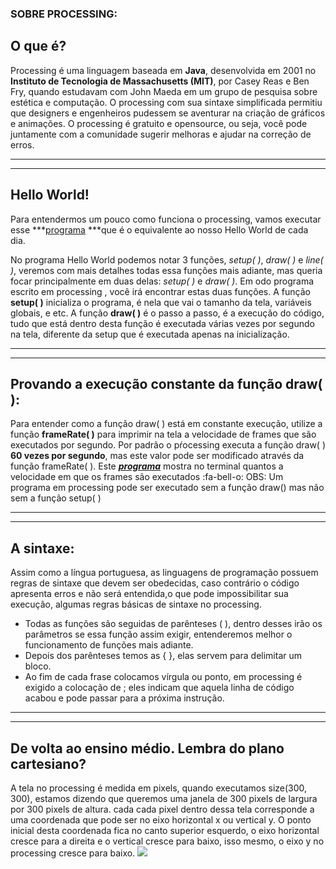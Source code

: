 ### SOBRE PROCESSING:

## O que é? 
Processing é uma linguagem baseada em **Java**, desenvolvida em 2001  no **Instituto de Tecnologia de Massachusetts (MIT)**, por Casey Reas e Ben Fry, quando estudavam com John Maeda em um grupo de pesquisa sobre estética e computação. O processing com sua sintaxe simplificada permitiu que designers e engenheiros pudessem se aventurar na criação de gráficos e animações. O processing é gratuito e opensource, ou seja, você pode juntamente com a comunidade sugerir melhoras e ajudar na correção de erros.

------------


------------


## Hello World!
Para entendermos um pouco como funciona o processing, vamos executar esse ***[programa](https://github.com/Evaldo-comp/Processing/blob/master/Java/intro/helloworld/helloworld.pdehttp:// "programa") ***que é o equivalente ao nosso Hello World de cada dia.

No programa Hello World podemos notar 3 funções, *setup(  )*, *draw(  )* e *line(  )*, veremos com mais detalhes todas essa funções mais adiante, mas queria focar principalmente em duas delas: *setup(  )* e *draw(  )*. Em odo programa escrito em processing , você irá encontrar estas duas funções.
A função **setup(  )** inicializa o programa, é nela que vai o tamanho da tela, variáveis globais, e etc.
A função **draw(  )** é o passo a passo, é a execução do código, tudo que está dentro desta função é executada várias vezes por segundo na tela, diferente da setup que é executada apenas na inicialização.

------------


------------



## Provando a execução constante da função draw(  ):
Para entender como a função draw(  ) está em constante execução, utilize a função **frameRate(  )** para imprimir na tela a velocidade de frames que são executados por segundo. Por padrão o pŕocessing executa a função draw(  ) **60 vezes por segundo**, mas este valor pode ser modificado através da função frameRate(  ). 
Este ***[programa](https://github.com/Evaldo-comp/Processing/blob/master/Java/intro/frameRate/frameRate.pdehttp:// "programa")*** mostra no terminal quantos a velocidade em que os frames são executados
:fa-bell-o: OBS: Um programa em processing pode ser executado sem a função draw() mas não sem a função setup(  )


------------


------------

## A sintaxe:  
Assim como a língua portuguesa, as linguagens de programação possuem regras de sintaxe que devem ser obedecidas, caso contrário o código apresenta erros e não será entendida,o que pode impossibilitar sua execução, algumas regras básicas de sintaxe no processing.
- Todas as funções são seguidas de  parênteses (  ), dentro desses irão os parâmetros se essa função assim exigir, entenderemos melhor o funcionamento de funções mais adiante.
- Depois dos parênteses temos as { }, elas servem para delimitar um bloco.
- Ao fim de cada frase colocamos vírgula ou ponto, em processing é exigido a colocação de ; eles indicam que aquela linha de código acabou e pode passar para a próxima instrução.

------------


------------

## De volta ao ensino médio. Lembra do plano cartesiano?
A tela no processing é medida em pixels, quando executamos size(300, 300), estamos dizendo que queremos uma janela de 300 pixels de largura por 300 pixels de altura. cada cada pixel dentro dessa tela corresponde a uma coordenada que pode ser no eixo horizontal x ou vertical y. O ponto inicial desta coordenada fica no canto superior esquerdo, o eixo horizontal cresce para a direita e o vertical cresce para baixo, isso mesmo, o eixo y no processing cresce para baixo.
[![](https://imgur.com/gallery/xTTzWsF)](https://imgur.com/gallery/xTTzWsF)
